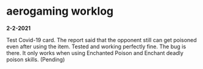 # aerogaming worklog

**2-2-2021**


Test Covid-19 card. The report said that the opponent still can get poisoned even after using the item. Tested and working perfectly fine.
The bug is there. It only works when using Enchanted Poison and Enchant deadly poison skills. (Pending)
